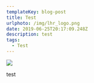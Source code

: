 ```yaml
---
templateKey: blog-post
title: Test
urlphoto: /img/lhr_logo.png
date: 2019-06-25T20:17:09.248Z
description: test
tags:
  - Test
---
```

![](/img/lhr_logo.png)

test
